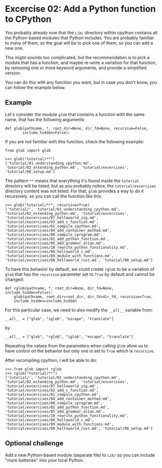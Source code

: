 # Excercise 02: Add a Python function to CPython

You probably already now that the `Lib/` directory within cpython contains all
the Python-based modules that Python includes. You are probably familiar to
many of them, so the goal will be to pick one of them, so you can add a new
one.

This might sounds too complicated, but the recommendation is to pick a module
that has a function, and maybe re-write a variation for that function, by
removing one or more keyword arguments, and provide a simplified version.

You can do this with any function you want, but in case you don't know,
you can follow the example below.

## Example

Let's consider the module `glob` that contains a function with the
same name, that has the following arguments:

```
def glob(pathname, *, root_dir=None, dir_fd=None, recursive=False,
        include_hidden=False):
```

If you are not familiar with this function, check the following example:

```
from glob import glob

>>> glob("tutorial/**")
['tutorial/01_understanding_cpython.md', 'tutorial/02_extending_python.md', 'tutorial/excercises', 'tutorial/00_setup.md']
```

The pattern `**` means that everything it's found inside the `tutorial`
directory will be listed, but as you probably notice, the `tutorial/excercises`
directory content was not listed. For that, `glob` provides a way to do it
recursively, so you can call the function like this:

```
>>> glob("tutorial/**", recursive=True)
['tutorial/', 'tutorial/01_understanding_cpython.md', 'tutorial/02_extending_python.md', 'tutorial/excercises', 'tutorial/excercises/07_helloworld_zig.md', 'tutorial/excercises/03_add_c_function.md', 'tutorial/excercises/01_compile_cpython.md', 'tutorial/excercises/04_add_container_method.md', 'tutorial/excercises/00_compile_cprogram.md', 'tutorial/excercises/02_add_python_function.md', 'tutorial/excercises/05_add_grammar_alias.md', 'tutorial/excercises/10_rewrite_python_functionality.md', 'tutorial/excercises/06_helloworld_c.md', 'tutorial/excercises/09_module_with_functions.md', 'tutorial/excercises/08_helloworld_rust.md', 'tutorial/00_setup.md']
```

To have this behavior by default, we could create `rglob` to be a variation of
`glob` that has the `recursive` parameter set to `True` by default and cannot
be changed:

```
def rglob(pathname, *, root_dir=None, dir_fd=None, include_hidden=False):
    glob(pathname, root_dir=root_dir, dir_fd=dir_fd, recursive=True,
    include_hidden=include_hidden
```

For this particular case, we need to also modify the `__all__` variable
from:
```
__all__ = ["glob", "iglob", "escape", "translate"]
```
by
```
__all__ = ["glob", "rglob", "iglob", "escape", "translate"]
```

Repeating the values from the parameters when calling `glob` allow us to have
control on the behavior but only one is set to `True` which is `recursive`.

After recompiling cpython, I will be able to do:

```
>>> from glob import rglob
>>> rglob("tutorial/**")
['tutorial/', 'tutorial/01_understanding_cpython.md', 'tutorial/02_extending_python.md', 'tutorial/excercises', 'tutorial/excercises/07_helloworld_zig.md', 'tutorial/excercises/03_add_c_function.md', 'tutorial/excercises/01_compile_cpython.md', 'tutorial/excercises/04_add_container_method.md', 'tutorial/excercises/00_compile_cprogram.md', 'tutorial/excercises/02_add_python_function.md', 'tutorial/excercises/05_add_grammar_alias.md', 'tutorial/excercises/10_rewrite_python_functionality.md', 'tutorial/excercises/06_helloworld_c.md', 'tutorial/excercises/09_module_with_functions.md', 'tutorial/excercises/08_helloworld_rust.md', 'tutorial/00_setup.md']

```

## Optional challenge

Add a new Python-based module (separate file) to `Lib/` so you can include
"more batteries" into your local Python.
